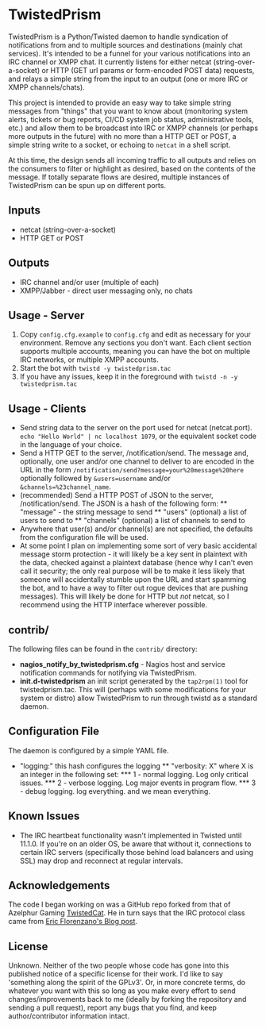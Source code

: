 TwistedPrism
============

TwistedPrism is a Python/Twisted daemon to handle syndication of notifications
from and to multiple sources and destinations (mainly chat services). It's
intended to be a funnel for your various notifications into an IRC channel or
XMPP chat. It currently listens for either netcat (string-over-a-socket) or
HTTP (GET url params or form-encoded POST data) requests, and relays a simple
string from the input to an output (one or more IRC or XMPP channels/chats). 

This project is intended to provide an easy way to take simple string messages
from "things" that you want to know about (monitoring system alerts, tickets
or bug reports, CI/CD system job status, administrative tools, etc.) and allow
them to be broadcast into IRC or XMPP channels (or perhaps more outputs in the
future) with no more than a HTTP GET or POST, a simple string write to a
socket, or echoing to `netcat` in a shell script. 

At this time, the design sends all incoming traffic to all outputs and relies
on the consumers to filter or highlight as desired, based on the contents of
the message. If totally separate flows are desired, multiple instances of
TwistedPrism can be spun up on different ports.

Inputs
------
* netcat (string-over-a-socket)
* HTTP GET or POST

Outputs
-------
* IRC channel and/or user (multiple of each)
* XMPP/Jabber - direct user messaging only, no chats

Usage - Server
--------------

1. Copy `config.cfg.example` to `config.cfg` and edit as necessary for your
environment. Remove any sections you don't want. Each client section
supports multiple accounts, meaning you can have the bot on multiple IRC
networks, or multiple XMPP accounts.
2. Start the bot with `twistd -y twistedprism.tac`
3. If you have any issues, keep it in the foreground with `twistd -n -y twistedprism.tac`

Usage - Clients
---------------
* Send string data to the server on the port used for netcat
(netcat.port). `echo "Hello World" | nc localhost 1079`, or the equivalent
socket code in the language of your choice.
* Send a HTTP GET to the server, /notification/send. The message and,
optionally, one user and/or one channel to deliver to are encoded in the URL
in the form `/notification/send?message=your%20message%20here` optionally
followed by `&users=username` and/or `&channels=%23channel_name`.
* (recommended) Send a HTTP POST of JSON to the server,
/notification/send. The JSON is a hash of the following form:
** "message" - the string message to send
** "users" (optional) a list of users to send to
** "channels" (optional) a list of channels to send to
* Anywhere that user(s) and/or channel(s) are not specified, the defaults from
the configuration file will be used.
* At some point I plan on implementing some sort of very basic accidental
message storm protection - it will likely be a key sent in plaintext with the
data, checked against a plaintext database (hence why I can't even call it
security; the only real purpose will be to make it less likely that someone
will accidentally stumble upon the URL and start spamming the bot, and to have
a way to filter out rogue devices that are pushing messages). This will likely
be done for HTTP but *not* netcat, so I recommend using the HTTP interface
wherever possible.

contrib/
--------
The following files can be found in the `contrib/` directory:
* **nagios_notify_by_twistedprism.cfg** - Nagios host and service notification
commands for notifying via TwistedPrism. 
* **init.d-twistedprism** an init script generated by the `tap2rpm(1)` tool
for twistedprism.tac. This will (perhaps with some modifications for your
system or distro) allow TwistedPrism to run through twistd as a standard
daemon.

Configuration File
------------------
The daemon is configured by a simple YAML file. 

* "logging:" this hash configures the logging
** "verbosity: X" where X is an integer in the following set:
*** 1 - normal logging. Log only critical issues.
*** 2 - verbose logging. Log major events in program flow.
*** 3 - debug logging. log everything. and we mean everything.

Known Issues
------------
* The IRC heartbeat functionality wasn't implemented in Twisted until
11.1.0. If you're on an older OS, be aware that without it, connections to
certain IRC servers (specifically those behind load balancers and using SSL)
may drop and reconnect at regular intervals.

Acknowledgements
----------------

The code I began working on was a GitHub repo forked from that of Azelphur
Gaming [TwistedCat](https://github.com/Azelphur/TwistedCat). He in turn says
that the IRC protocol class came from [Eric Florenzano's Blog
post](http://eflorenzano.com/blog/2008/11/16/writing-markov-chain-irc-bot-twisted-and-python/).

License
-------
Unknown. Neither of the two people whose code has gone into this published
notice of a specific license for their work. I'd like to say 'something along
the spirit of the GPLv3'. Or, in more concrete terms, do whatever you want
with this so long as you make every effort to send changes/improvements back
to me (ideally by forking the repository and sending a pull request), 
report any bugs that you find, and keep author/contributor information intact.
